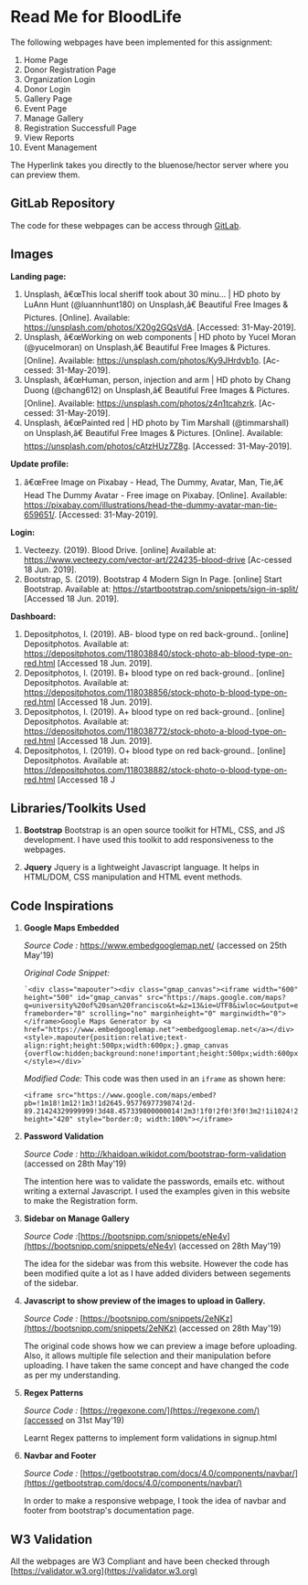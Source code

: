 # Read Me for BloodLife

The following webpages have been implemented for this assignment:
1. Home Page
2. Donor Registration Page
3. Organization Login
4. Donor Login
3. Gallery Page
4. Event Page
4. Manage Gallery
5. Registration Successfull Page
6. View Reports
7. Event Management

The Hyperlink takes you directly to the bluenose/hector server where you can preview them.

## GitLab Repository

The code for these webpages can be access through [GitLab](https://git.cs.dal.ca/mahagaokar/Group14_TechGoons/tree/master).

## Images

 **Landing page:**


1. Unsplash, â€œThis local sheriff took about 30 minu... | HD photo by LuAnn Hunt (@luannhunt180) on Unsplash,â€ Beautiful Free Images & Pictures. [Online]. Available: https://unsplash.com/photos/X20g2GQsVdA. [Accessed: 31-May-2019].
1. Unsplash, â€œWorking on web components | HD photo by Yucel Moran (@yucelmoran) on Unsplash,â€ Beautiful Free Images & Pictures. [Online]. Available: https://unsplash.com/photos/Ky9JHrdvb1o. [Ac-cessed: 31-May-2019].
1. Unsplash, â€œHuman, person, injection and arm | HD photo by Chang Duong (@chang612) on Unsplash,â€ Beautiful Free Images & Pictures. [Online]. Available: https://unsplash.com/photos/z4n1tcahzrk. [Ac-cessed: 31-May-2019].
1. Unsplash, â€œPainted red | HD photo by Tim Marshall (@timmarshall) on Unsplash,â€ Beautiful Free Images & Pictures. [Online]. Available: https://unsplash.com/photos/cAtzHUz7Z8g. [Accessed: 31-May-2019].

**Update profile:**
1. â€œFree Image on Pixabay - Head, The Dummy, Avatar, Man, Tie,â€ Head The Dummy Avatar - Free image on Pixabay. [Online]. Available: https://pixabay.com/illustrations/head-the-dummy-avatar-man-tie-659651/. [Accessed: 31-May-2019]. 

**Login:**
1. Vecteezy. (2019). Blood Drive. [online] Available at: https://www.vecteezy.com/vector-art/224235-blood-drive [Ac-cessed 18 Jun. 2019].
1. Bootstrap, S. (2019). Bootstrap 4 Modern Sign In Page. [online] Start Bootstrap. Available at: https://startbootstrap.com/snippets/sign-in-split/ [Accessed 18 Jun. 2019].

**Dashboard:**

1. Depositphotos, I. (2019). AB- blood type on red back-ground.. [online] Depositphotos. Available at: https://depositphotos.com/118038840/stock-photo-ab-blood-type-on-red.html [Accessed 18 Jun. 2019].
1. Depositphotos, I. (2019). B+ blood type on red back-ground.. [online] Depositphotos. Available at: https://depositphotos.com/118038856/stock-photo-b-blood-type-on-red.html [Accessed 18 Jun. 2019].
1. Depositphotos, I. (2019). A+ blood type on red back-ground.. [online] Depositphotos. Available at: https://depositphotos.com/118038772/stock-photo-a-blood-type-on-red.html [Accessed 18 Jun. 2019].
1. Depositphotos, I. (2019). O+ blood type on red back-ground.. [online] Depositphotos. Available at: https://depositphotos.com/118038882/stock-photo-o-blood-type-on-red.html [Accessed 18 J

 
## Libraries/Toolkits Used
 1. **Bootstrap**
    Bootstrap is an open source toolkit for HTML, CSS, and JS development. I have used this toolkit to add responsiveness to the webpages.

 2. **Jquery**
    Jquery is a lightweight Javascript language. It helps in HTML/DOM, CSS manipulation and HTML event methods. 

## Code Inspirations

 1. **Google Maps Embedded** 
 
    *Source Code :* https://www.embedgooglemap.net/ (accessed on 25th May'19)
 

	*Original Code Snippet:* 

		`<div class="mapouter"><div class="gmap_canvas"><iframe width="600" height="500" id="gmap_canvas" src="https://maps.google.com/maps?q=university%20of%20san%20francisco&t=&z=13&ie=UTF8&iwloc=&output=embed" frameborder="0" scrolling="no" marginheight="0" marginwidth="0"></iframe>Google Maps Generator by <a href="https://www.embedgooglemap.net">embedgooglemap.net</a></div><style>.mapouter{position:relative;text-align:right;height:500px;width:600px;}.gmap_canvas {overflow:hidden;background:none!important;height:500px;width:600px;}</style></div>`
		
	*Modified Code:*
	This code was then used in an `iframe` as shown here:

	    <iframe src="https://www.google.com/maps/embed?pb=!1m18!1m12!1m3!1d2645.9577697739874!2d-89.21424329999999!3d48.457339800000014!2m3!1f0!2f0!3f0!3m2!1i1024!2i768!4f13.1!3m3!1m2!1s0x4d5923eaca84fa67%3A0xfd2f9f807114acd4!2s292+Shuniah+St%2C+Thunder+Bay%2C+ON+P7A+3A2!5e0!3m2!1sen!2sca!4v1424272931061" height="420" style="border:0; width:100%"></iframe>

 3. **Password Validation** 
	 
    *Source Code :* http://khaidoan.wikidot.com/bootstrap-form-validation (accessed on 28th May'19)
	
    The intention here was to validate the passwords, emails etc. without writing a external Javascript. I used the examples given in this website to make the Registration form.
	
 4. **Sidebar on Manage Gallery** 
	 
    *Source Code :*[https://bootsnipp.com/snippets/eNe4v](https://bootsnipp.com/snippets/eNe4v) (accessed on 28th May'19)
	
    The idea for the sidebar was from this website. However the code has been modified quite a lot as I have added dividers between segements of the sidebar.
	
 5. **Javascript to show preview of the images to upload in Gallery.**  
	
	*Source Code :* [https://bootsnipp.com/snippets/2eNKz](https://bootsnipp.com/snippets/2eNKz) (accessed on 28th May'19)
	
    The original code shows how we can preview a image before uploading. Also, it allows multiple file selection and their manipulation before uploading.
	I have taken the same concept and have changed the code as per my understanding.

 6. **Regex Patterns**
 
    *Source Code :* [https://regexone.com/](https://regexone.com/)(accessed on 31st May'19)

    Learnt Regex patterns to implement form validations in signup.html
    
 7. **Navbar and Footer**
        
    *Source Code :* [https://getbootstrap.com/docs/4.0/components/navbar/](https://getbootstrap.com/docs/4.0/components/navbar/)

    In order to make a responsive webpage, I took the idea of navbar and footer from bootstrap's documentation page.
    
## W3 Validation

All the webpages are W3 Compliant and have been checked through [https://validator.w3.org](https://validator.w3.org)
